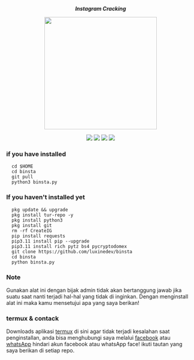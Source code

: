 <p align="center"><i><b>Instagram Cracking</i></b></p>
<p align="center"><img src="https://gifdb.com/images/high/glitching-BINSTA-Paid-biwszmcveudzaori.gif" width="300"/></p>
<div align="center">
  <p>
    <img src="https://img.shields.io/badge/Author-LuxineDev-green?style=flat-square">
    <img src="https://img.shields.io/badge/Written%20In-Python-green?style=flat-square">
    <img src="https://img.shields.io/badge/Open%20Source-No-yellow?style=flat-square">
    <img src="https://img.shields.io/badge/Premium-Ya-green?style=flat-square">
  </p>
</div>

### if you have installed
   ```
     cd $HOME
     cd binsta
     git pull
     python3 binsta.py
  ```
    
### If you haven't installed yet
   ```
     pkg update && upgrade
     pkg install tur-repo -y 
     pkg install python3
     pkg install git
     rm -rf CreateIG
     pip install requests
     pip3.11 install pip --upgrade
     pip3.11 install rich pytz bs4 pycryptodomex
     git clone https://github.com/luxinedev/binsta
     cd binsta
     python binsta.py
  ```
### Note
Gunakan alat ini dengan bijak admin tidak akan bertanggung jawab jika suatu saat nanti terjadi hal-hal yang tidak di inginkan.
Dengan menginstall alat ini maka kamu mensetujui apa yang saya berikan!

### termux & contack
<div>
  <p>
    Downloads aplikasi <a href="https://f-droid.org/repo/com.termux_118.apk">termux</a> di sini agar tidak terjadi kesalahan saat penginstallan, anda bisa menghubungi saya melalui <a href="https://web.facebook.com/dWxmrYWgu">facebook</a> atau <a href="https://wa.me/+6288214550449">whatsApp</a> hindari akun facebook atau whatsApp face! ikuti tautan yang saya berikan di setiap repo.
</p>
</div>
